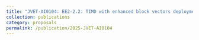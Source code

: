 ```yaml
---
title: "JVET-AI0104: EE2-2.2: TIMD with enhanced block vectors deployment"
collection: publications
category: proposals
permalink: /publication/2025-JVET-AI0104
---
```

